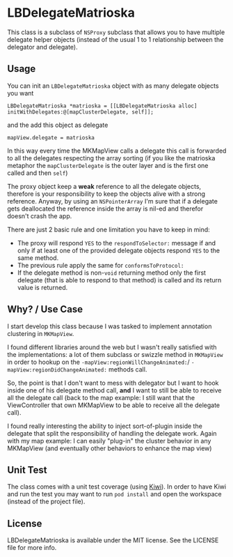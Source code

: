 LBDelegateMatrioska
====

This class is a subclass of `NSProxy` subclass that allows you to have multiple delegate helper objects (instead of the usual 1 to 1 relationship between the delegator and delegate).

## Usage

You can init an `LBDelegateMatrioska` object with as many delegate objects you want

```
LBDelegateMatrioska *matrioska = [[LBDelegateMatrioska alloc] initWithDelegates:@[mapClusterDelegate, self]];
```

and the add this object as delegate

```
mapView.delegate = matrioska
```

In this way every time the MKMapView calls a delegate this call is forwarded to all the delegates respecting the array sorting (if you like the matrioska metaphor the `mapClusterDelegate` is the outer layer and is the first one called and then `self`)

The proxy object keep a **weak** reference to all the delegate objects, therefore is your responsibility to keep the objects alive with a strong reference. Anyway, by using an `NSPointerArray` I'm sure that if a delegate gets deallocated the reference inside the array is nil-ed and therefor doesn't crash the app.

There are just 2 basic rule and one limitation you have to keep in mind:

- The proxy will respond `YES` to the `respondToSelector:` message if and only if at least one of the provided delegate objects respond `YES` to the same method.
- The previous rule apply the same for `conformsToProtocol:`
- If the delegate method is non-`void` returning method only the first delegate (that is able to respond to that method) is called and its return value is returned.

## Why? / Use Case
I start develop this class because I was tasked to implement annotation clustering in `MKMapView`.
 
I found different libraries around the web but I wasn't really satisfied with the implementations: a lot of them subclass or swizzle method in `MKMapView` in order to hookup on the `-mapView:regionWillChangeAnimated:`/ `-mapView:regionDidChangeAnimated:` methods call.

So, the point is that I don't want to mess with delegator but I want to hook inside one of his delegate method call, **and** I want to still be able to receive all the delegate call (back to the map example: I still want that the ViewController that own MKMapView to be able to receive all the delegate call).

I found really interesting the ability to inject sort-of-plugin inside the delegate that split the responsibility of handling the delegate work. Again with my map example: I can easily "plug-in" the cluster behavior in any MKMapView (and eventually other behaviors to enhance the map view)

## Unit Test

The class comes with a unit test coverage (using [Kiwi](https://github.com/allending/Kiwi)). In order to have Kiwi and run the test you may want to run `pod install` and open the workspace (instead of the project file).

## License

LBDelegateMatrioska is available under the MIT license. See the LICENSE file for more info.